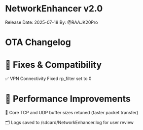 # NetworkEnhancer v2.0
Release Date: 2025-07-18
By: @RAAJK20Pro

# OTA Changelog

# 🔧 Fixes & Compatibility
✅ VPN Connectivity Fixed
rp_filter set to 0

# 🚀 Performance Improvements
📡 Core TCP and UDP buffer sizes retuned (faster packet transfer)

🗂️ Logs saved to /sdcard/NetworkEnhancer.log for user review
